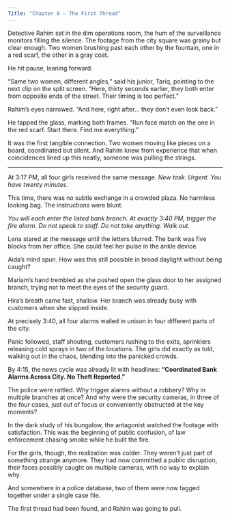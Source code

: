 ```yaml
---
Title: "Chapter 8 – The First Thread"
---
```


Detective Rahim sat in the dim operations room, the hum of the surveillance monitors filling the silence. The footage from the city square was grainy but clear enough. Two women brushing past each other by the fountain, one in a red scarf, the other in a gray coat.

He hit pause, leaning forward.

“Same two women, different angles,” said his junior, Tariq, pointing to the next clip on the split screen. “Here, thirty seconds earlier, they both enter from opposite ends of the street. Their timing is too perfect.”

Rahim’s eyes narrowed. “And here, right after... they don’t even look back.”

He tapped the glass, marking both frames. “Run face match on the one in the red scarf. Start there. Find me everything.”

It was the first tangible connection. Two women moving like pieces on a board, coordinated but silent. And Rahim knew from experience that when coincidences lined up this neatly, someone was pulling the strings.

---

At 3:17 PM, all four girls received the same message.
*New task. Urgent. You have twenty minutes.*

This time, there was no subtle exchange in a crowded plaza. No harmless looking bag. The instructions were blunt.

*You will each enter the listed bank branch. At exactly 3:40 PM, trigger the fire alarm. Do not speak to staff. Do not take anything. Walk out.*

Lena stared at the message until the letters blurred. The bank was five blocks from her office. She could feel her pulse in the ankle device.

Aida’s mind spun. How was this still possible in broad daylight without being caught?

Mariam’s hand trembled as she pushed open the glass door to her assigned branch, trying not to meet the eyes of the security guard.

Hira’s breath came fast, shallow. Her branch was already busy with customers when she slipped inside.

At precisely 3:40, all four alarms wailed in unison in four different parts of the city.

Panic followed, staff shouting, customers rushing to the exits, sprinklers releasing cold sprays in two of the locations. The girls did exactly as told, walking out in the chaos, blending into the panicked crowds.

By 4:15, the news cycle was already lit with headlines: **“Coordinated Bank Alarms Across City. No Theft Reported.”**

The police were rattled. Why trigger alarms without a robbery? Why in multiple branches at once? And why were the security cameras, in three of the four cases, just out of focus or conveniently obstructed at the key moments?

In the dark study of his bungalow, the antagonist watched the footage with satisfaction. This was the beginning of public confusion, of law enforcement chasing smoke while he built the fire.

For the girls, though, the realization was colder. They weren’t just part of something strange anymore. They had now committed a public disruption, their faces possibly caught on multiple cameras, with no way to explain why.

And somewhere in a police database, two of them were now tagged together under a single case file.

The first thread had been found, and Rahim was going to pull.